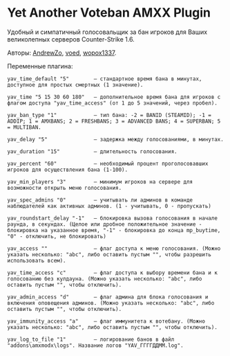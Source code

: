 # Yet Another Voteban AMXX Plugin
Удобный и симпатичный голосовальщик за бан игроков для Ваших великолепных серверов Counter-Strike 1.6.

Авторы: [AndrewZo](https://github.com/AndrewZo), [voed](https://github.com/voed), [wopox1337](https://github.com/wopox1337).
 
Переменные плагина:

	yav_time_default "5" 		— стандартное время бана в минутах, доступное для простых смертных (1 значение).
	
	yav_time "5 15 30 60 180" 	— дополнительное время бана для игроков с флагом доступа "yav_time_access" (от 1 до 5 значений, через пробел).
	
	yav_ban_type "1" 			— тип бана: -2 = BANID (STEAMID); -1 = ADDIP; 1 = AMXBANS; 2 = FRESHBANS; 3 = ADVANCED BANS; 4 = SUPERBAN; 5 = MULTIBAN.
	
	yav_delay "5" 				— задержка между голосованиями, в минутах.
	
	yav_duration "15"			— длительность голосования.
	
	yav_percent "60"			— необходимый процент проголосовавших игроков для осуществления бана (1-100).
	
	yav_min_players "3"			— минимум игроков на сервере для возможности открыть меню голосования.
	
	yav_spec_admins "0"			— учитывать ли админов в команде наблюдателей как активных админов. (1 - учитывать, 0 - пропускать)
	
	yav_roundstart_delay "-1"	— блокировка вызова голосования в начале раунда, в секундах. (Целое или дробное положительное значение - блокировка на указанное время, "-1" - блокировка до конца mp_buytime, "0" - отключить, не блокировать)
	
	yav_access ""				— флаг доступа к меню голосования. (Можно указать несколько: "abc", либо оставить пустым "", чтобы разрешить использовать всем).
	
	yav_time_access "c"			— флаг доступа к выбору времени бана и к голосованию без кулдауна. (Можно указать несколько: "abc", либо оставить пустым "", чтобы отключить).
	
	yav_admin_access "d"		— флаг админа для блока голосования и включения оповещения админов. (Можно указать несколько: "abc", либо оставить пустым "", чтобы отключить).
	
	yav_immunity_access "a"		— флаг иммунитета к вотебану. (Можно указать несколько: "abc", либо оставить пустым "", чтобы отключить).
	
	yav_log_to_file "1"			— логирование банов в файл "addons\amxmodx\logs". Название логов "YAV_ГГГГДДММ.log".
